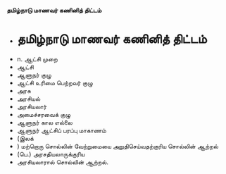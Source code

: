 **தமிழ்நாடு மாணவர் கணினித் திட்டம்**
- # தமிழ்நாடு மாணவர் கணினித் திட்டம்
- n. ஆட்சி முறை
- ஆட்சி
- ஆளுநர் குழு
- ஆட்சி உரிமை பெற்றவர் குழு
- அரசு
- அரசியல்
- அரசியலார்
- அமைச்சரவைக் குழு
- ஆளுநர் கால எல்லை
- ஆளுநர் ஆட்சிப் பரப்பு மாகாணம்
- (இலக்
- ) மற்றொரு சொல்லின் வேற்றுமையை அறுதிசெய்வதற்குரிய சொல்லின் ஆற்றல்
- (பெ.) அரசதியலாருக்குரிய
- அரசியலாரால் சொல்லின் ஆற்றல்.

